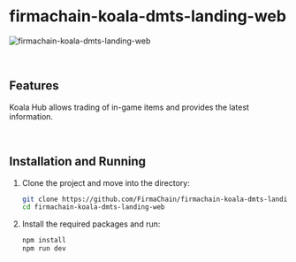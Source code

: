 # firmachain-koala-dmts-landing-web

![firmachain-koala-dmts-landing-web](https://github.com/FirmaChain/firmachain-koala-dmts-landing-web/assets/93503020/7dbb9dd5-c557-4b5e-94ce-079c263f9d30)

<br>

## Features
Koala Hub allows trading of in-game items and provides the latest information.

<br>

## Installation and Running

1. Clone the project and move into the directory:
   ```bash
   git clone https://github.com/FirmaChain/firmachain-koala-dmts-landing-web.git
   cd firmachain-koala-dmts-landing-web
   ```

2. Install the required packages and run:
   ```bash
   npm install
   npm run dev
   ```
